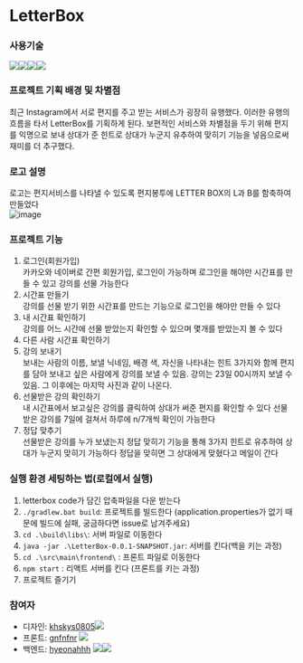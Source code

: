 # LetterBox

### 사용기술
<img src="https://img.shields.io/badge/SpringBoot-6DB33F?style=flat&logo=SpringBoot&logoColor=white" /><img src="https://img.shields.io/badge/MySQL-4479A1?style=flat&logo=MySQL&logoColor=white" /><img src="https://img.shields.io/badge/React-61DAFB?style=flat&logo=React&logoColor=white"/><img src="https://img.shields.io/badge/Figma-F24E1E?style=flat&logo=Figma&logoColor=white"/>

### 프로젝트 기획 배경 및 차별점
최근 Instagram에서 서로 편지를 주고 받는 서비스가 굉장히 유행했다. 이러한 유행의 흐름을 타서 LetterBox를 기획하게 된다.
보편적인 서비스와 차별점을 두기 위해 편지를 익명으로 보내 상대가 준 힌트로 상대가 누군지 유추하여 맞히기 기능을 넣음으로써 재미를 더 추구했다.

### 로고 설명
 로고는 편지서비스를 나타낼 수 있도록 편지봉투에 LETTER BOX의 L과 B를 함축하여 만들었다
<br> ![image](https://user-images.githubusercontent.com/91455804/219406983-34b79ba2-5eea-4017-aaad-0eb185a7ae2d.png)


### 프로젝트 기능
1. 로그인(회원가입)<br>
  카카오와 네이버로 간편 회원가입, 로그인이 가능하며 로그인을 해야만 시간표를 만들 수 있고 강의를 선물 가능한다
2. 시간표 만들기<br>
  강의를 선물 받기 위한 시간표를 만드는 기능으로 로그인을 해야만 만들 수 있다
3. 내 시간표 확인하기<br>
  강의를 어느 시간에 선물 받았는지 확인할 수 있으며 몇개를 받았는지 볼 수 있다
4. 다른 사람 시간표 확인하기<br>
6. 강의 보내기<br>
  보내는 사람의 이름, 보낼 닉네임, 배경 색, 자신을 나타내는 힌트 3가지와 함께 편지를 담아 보내고 싶은 사람에게 강의를 보낼 수 있음. 강의는 23일 00시까지 보낼 수 있음. 그 이후에는 마지막 사진과 같이 나온다.
7. 선물받은 강의 확인하기<br>
  내 시간표에서 보고싶은 강의를 클릭하여 상대가 써준 편지를 확인할 수 있다 선물받은 강의를 7일에 걸쳐서 하루에 n/7개씩 확인이 가능한다
8. 정답 맞추기<br>
  선물받은 강의를 누가 보냈는지 정답 맞히기 기능을 통해 3가지 힌트로 유추하여 상대가 누군지 맞히기 가능하다 정답을 맞히면 그 상대에게 맞혔다고 메일이 간다

### 실행 환경 세팅하는 법(로컬에서 실행)
1. letterbox code가 담긴 압축파일을 다운 받는다
4. `./gradlew.bat build`: 프로젝트를 빌드한다 
  (application.properties가 없기 때문에 빌드에 실패, 궁금하다면 issue로 남겨주세요)
5. `cd .\build\libs\`: 서버 파일로 이동한다
6. `java -jar .\LetterBox-0.0.1-SNAPSHOT.jar`: 서버를 킨다(백을 키는 과정)
2. `cd .\src\main\frontend\` : 프론트 파일로 이동한다 
3. `npm start` : 리액트 서버를 킨다 (프론트를 키는 과정)
4. 프로젝트 즐기기

### 참여자
- 디자인: [khskys0805](https://github.com/khskys0805)<img src="https://img.shields.io/badge/Figma-F24E1E?style=flat&logo=Figma&logoColor=white"/>
- 프론트: [gnfnfnr](https://github.com/gnfnfnr) <img src="https://img.shields.io/badge/React-61DAFB?style=flat&logo=React&logoColor=white"/>
- 백엔드: [hyeonahhh](https://github.com/hyeonahhh) <img src="https://img.shields.io/badge/SpringBoot-6DB33F?style=flat&logo=SpringBoot&logoColor=white" /><img src="https://img.shields.io/badge/MySQL-4479A1?style=flat&logo=MySQL&logoColor=white" />
